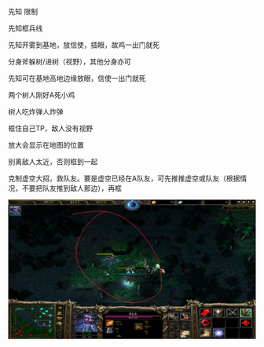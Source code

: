 先知	限制

先知框兵线

先知开雾到基地，放信使，插眼，故鸡一出门就死

分身斧躲树/进树（视野），其他分身亦可

先知可在基地高地边缘放眼，信使一出门就死

两个树人刚好A死小鸡

树人吃炸弹人炸弹

框住自己TP，敌人没有视野

放大会显示在地图的位置

别离敌人太近，否则框到一起

克制虚空大招，救队友。要是虚空已经在A队友，可先推推虚空或队友（根据情况，不要把队友推到敌人那边），再框

<img src="./img/打野位置.png" alt="先知打野位置" style="zoom: 50%;" align="left" />